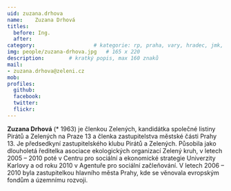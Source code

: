 ```yaml
---
uid: zuzana.drhova
name:    Zuzana Drhová
titles:
  before: Ing. 
  after:
category:                 	# kategorie: rp, praha, vary, hradec, jmk, senat
img: people/zuzana-drhova.jpg   # 165 x 220
description:      	# kratký popis, max 160 znaků
mail:
- zuzana.drhova@zeleni.cz
mob:
profiles:
  github:       
  facebook:    
  twitter: 		  
  flickr:		  
---
```


**Zuzana Drhová** (* 1963) je členkou Zelených, kandidátka společné listiny Pirátů a Zelených na Praze 13 a členka zastupitelstva městské části Prahy 13. Je předsedkyní zastupitelského klubu Pirátů a Zelených. Působila jako dlouholetá ředitelka asociace ekologických organizací Zelený kruh, v letech 2005 – 2010 poté v Centru pro sociální a ekonomické strategie Univerzity Karlovy a od roku 2010 v Agentuře pro sociální začleňování. V letech 2006 – 2010 byla zastupitelkou hlavního města Prahy, kde se věnovala evropským fondům a územnímu rozvoji.
